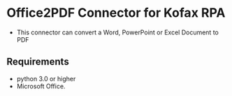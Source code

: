 # Office2PDF Connector for Kofax RPA

* This connector can convert a Word, PowerPoint or Excel Document to PDF

## Requirements
* python 3.0 or higher
* Microsoft Office. 

